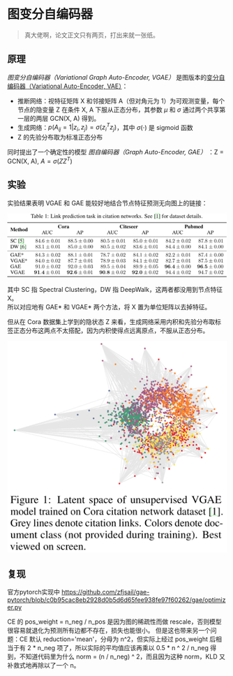 # 图变分自编码器

> 真大佬啊，论文正文只有两页，打出来就一张纸。

## 原理

*图变分自编码器（Variational Graph Auto-Encoder, VGAE）* 是图版本的[变分自编码器（Variational Auto-Encoder, VAE）](/wiki/probabilistic-density-estimation.html)：

* 推断网络：视特征矩阵 X 和邻接矩阵 A（但对角元为 1）为可观测变量，每个节点的隐变量 Z 在条件 X, A 下服从正态分布，其参数 $\mu$ 和 $\sigma$ 通过两个共享第一层的两层 GCN(X, A) 得到。
* 生成网络：$p(A_{ij} = 1 | z_i, z_j) = \sigma(z_i^Tz_j)$，其中 $\sigma(\cdot)$ 是 sigmoid 函数
* Z 的先验分布取为标准正态分布


同时提出了一个确定性的模型 *图自编码器（Graph Auto-Encoder, GAE）* ：Z = GCN(X, A), $A = \sigma(ZZ^T)$

## 实验

实验结果表明 VGAE 和 GAE 能较好地结合节点特征预测无向图上的链接：

![performance](performance.png)


其中 SC 指 Spectral Clustering，DW 指 DeepWalk，这两者都没用到节点特征 X。  
所以对应地有 GAE* 和 VGAE* 两个方法，将 X 置为单位矩阵以去掉特征。


但从在 Cora 数据集上学到的隐状态 Z 来看，生成网络采用内积和先验分布取标签正态分布这两点不太搭配，因为内积使得点远离原点，不服从正态分布。

![cora](cora.png)

## 复现

官方pytorch实现中 https://github.com/zfjsail/gae-pytorch/blob/c0b95cac8eb2928d0b5d6d65fee938fe97f60262/gae/optimizer.py

CE 的 pos_weight = n_neg / n_pos 是因为图的稀疏性而做 rescale，否则模型很容易就退化为预测所有边都不存在，损失也能很小。
但是这也带来另一个问题：CE 默认 reduction='mean'，分母为 n^2，但实际上经过 pos_weight 后相当于有 2 * n_neg 项了，所以实际的平均值应该再乘以 0.5 * n ^ 2 / n_neg 得到，不知道代码里为什么 norm = (n / n_neg) ^ 2，而且因为这种 norm，KLD 又补救式地再除以了一个 n。
